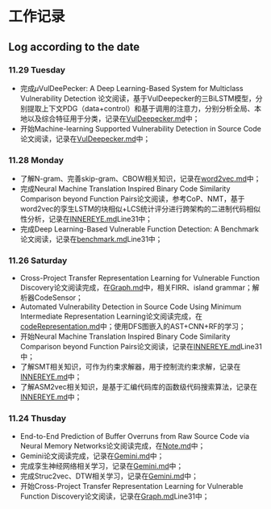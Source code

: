 <!--
 * @Author: Suez_kip 287140262@qq.com
 * @Date: 2022-11-24 18:29:38
 * @LastEditTime: 2022-11-29 16:23:31
 * @LastEditors: Suez_kip
 * @Description: 
-->
# 工作记录

## Log according to the date

### 11.29 Tuesday

- 完成$\mu$VulDeePecker: A Deep Learning-Based System for Multiclass Vulnerability Detection 论文阅读，基于VulDeepecker的三BiLSTM模型，分别提取上下文PDG（data+control）和基于调用的注意力，分别分析全局、本地以及综合特征用于分类，记录在[VulDeepecker.md](./笔记/VulDeepecker.md)中；
- 开始Machine-learning Supported Vulnerability Detection in Source Code 论文阅读，记录在[VulDeepecker.md](./笔记/VulDeepecker.md)中；

### 11.28 Monday

- 了解N-gram、完善skip-gram、CBOW相关知识，记录在[word2vec.md](./笔记/word2vec.md)中；
- 完成Neural Machine Translation Inspired Binary Code Similarity Comparison beyond Function Pairs论文阅读，参考CoP、NMT，基于word2vec的孪生LSTM的块相似+LCS统计评分进行跨架构的二进制代码相似性分析，记录在[INNEREYE.md](./笔记/INNEREYE.md)Line31中；
- 完成Deep Learning-Based Vulnerable Function Detection: A Benchmark论文阅读，记录在[benchmark.md](./笔记/benchmark.md)Line31中；

### 11.26 Saturday

- Cross-Project Transfer Representation Learning for Vulnerable Function Discovery论文阅读完成，在[Graph.md](./笔记/Graph.md)中，相关FIRR、island grammar；解析器CodeSensor；
- Automated Vulnerability Detection in Source Code Using Minimum Intermediate Representation Learning论文阅读完成，在[codeRepresentation.md](./笔记/codeRepresentation.md)中；使用DFS图嵌入的AST+CNN+RF的学习；
- 开始Neural Machine Translation Inspired Binary Code Similarity Comparison beyond Function Pairs论文阅读，记录在[INNEREYE.md](./笔记/INNEREYE.md)Line31中；
- 了解SMT相关知识，可作为约束求解器，用于控制流约束求解，记录在[INNEREYE.md](./笔记/INNEREYE.md)中；
- 了解ASM2vec相关知识，是基于汇编代码库的函数级代码搜索算法，记录在[INNEREYE.md](./笔记/INNEREYE.md)中；

### 11.24 Thusday

- End-to-End Prediction of Buffer Overruns from Raw Source Code via Neural Memory Networks论文阅读完成，在[Note.md](./笔记/Note.md)中；
- Gemini论文阅读完成，记录在[Gemini.md](./笔记/Gemini.md)中；
- 完成孪生神经网络相关学习，记录在[Gemini.md](./笔记/Gemini.md)中；
- 完成Struc2vec、DTW相关学习，记录在[Gemini.md](./笔记/Gemini.md)中；
- 开始Cross-Project Transfer Representation Learning for Vulnerable Function Discovery论文阅读，记录在[Graph.md](./笔记/Graph.md)Line31中；
